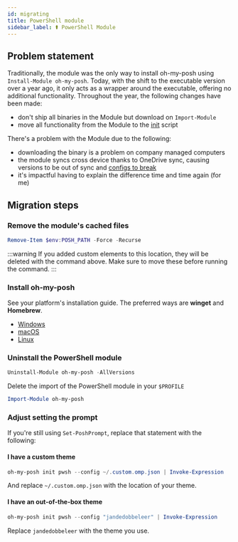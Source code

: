 ```yaml
---
id: migrating
title: PowerShell module
sidebar_label: ⚰️ PowerShell Module
---
```


## Problem statement

Traditionally, the module was the only way to install oh-my-posh using `Install-Module oh-my-posh`.
Today, with the shift to the executable version over a year ago, it only acts as a wrapper around the
executable, offering no additional functionality. Throughout the year, the following changes have been made:

- don't ship all binaries in the Module but download on `Import-Module`
- move all functionality from the Module to the [init][init] script

There's a problem with the Module due to the following:

- downloading the binary is a problem on company managed computers
- the module syncs cross device thanks to OneDrive sync, causing versions to be out of sync and [configs to break][idiots]
- it's impactful having to explain the difference time and time again (for me)

## Migration steps

### Remove the module's cached files

```powershell
Remove-Item $env:POSH_PATH -Force -Recurse
```

:::warning
If you added custom elements to this location, they will be deleted with the command above.
Make sure to move these before running the command.
:::

### Install oh-my-posh

See your platform's installation guide. The preferred ways are **winget** and **Homebrew**.

- [Windows][windows]
- [macOS][macos]
- [Linux][linux]

### Uninstall the PowerShell module

```powershell
Uninstall-Module oh-my-posh -AllVersions
```

Delete the import of the PowerShell module in your `$PROFILE`

```powershell
Import-Module oh-my-posh
```

### Adjust setting the prompt

If you're still using `Set-PoshPrompt`, replace that statement with the following:

#### I have a custom theme

```powershell
oh-my-posh init pwsh --config ~/.custom.omp.json | Invoke-Expression
```

And replace `~/.custom.omp.json` with the location of your theme.

#### I have an out-of-the-box theme

```powershell
oh-my-posh init pwsh --config "jandedobbeleer" | Invoke-Expression
```

Replace `jandedobbeleer` with the theme you use.

[init]: https://github.com/JanDeDobbeleer/oh-my-posh/blob/main/src/shell/scripts/omp.ps1
[idiots]: https://ohmyposh.dev/blog/idiots-everywhere
[windows]: /docs/installation/windows
[macos]: /docs/installation/macos
[linux]: /docs/installation/linux
